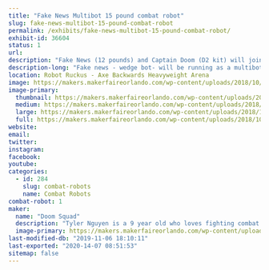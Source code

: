 ```yaml
---
title: "Fake News Multibot 15 pound combat robot"
slug: fake-news-multibot-15-pound-combat-robot
permalink: /exhibits/fake-news-multibot-15-pound-combat-robot/
exhibit-id: 36604
status: 1
url: 
description: "Fake News (12 pounds) and Captain Doom (D2 kit) will join as a multibot.  "
description-long: "Fake news - wedge bot- will be running as a multibot  with a D2 kit"
location: Robot Ruckus - Axe Backwards Heavyweight Arena
image: https://makers.makerfaireorlando.com/wp-content/uploads/2018/10/IMG_1302.jpg
image-primary:
  thumbnail: https://makers.makerfaireorlando.com/wp-content/uploads/2018/10/IMG_1302-150x150.jpg
  medium: https://makers.makerfaireorlando.com/wp-content/uploads/2018/10/IMG_1302.jpg
  large: https://makers.makerfaireorlando.com/wp-content/uploads/2018/10/IMG_1302.jpg
  full: https://makers.makerfaireorlando.com/wp-content/uploads/2018/10/IMG_1302.jpg
website: 
email: 
twitter: 
instagram: 
facebook: 
youtube: 
categories:
  - id: 284
    slug: combat-robots
    name: Combat Robots
combat-robot: 1
maker:
  name: "Doom Squad"
  description: "Tyler Nguyen is a 9 year old who loves fighting combat robots.  He has had a year of success fighting 3 pound robots, and is now moving on to 30 pound robots.  "
  image-primary: https://makers.makerfaireorlando.com/wp-content/uploads/2018/08/ty-and-flag-pic.jpg
last-modified-db: "2019-11-06 18:10:11"
last-exported: "2020-14-07 08:51:53"
sitemap: false
---
```

